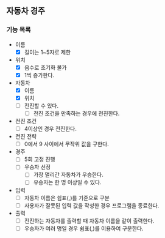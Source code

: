 ## 자동차 경주

### 기능 목록
- 이름
  - [x] 길이는 1~5자로 제한

- 위치
  - [x] 음수로 초기화 불가
  - [x] 1씩 증가한다.

- 자동차
  - [x] 이름
  - [x] 위치
  - [ ] 전진할 수 있다.
    - [ ] 전진 조건을 만족하는 경우에 전진한다.

- 전진 조건
  - [ ] 4이상인 경우 전진한다.

- 전진 전략
  - [ ] 0에서 9 사이에서 무작위 값을 구한다.

- 경주
  - [ ] 5회 고정 진행
  - [ ] 우승자 선정
    - [ ] 가장 멀리간 자동차가 우승한다.
    - [ ] 우승자는 한 명 이상일 수 있다.

- 입력
  - [ ] 자동차 이름은 쉼표(,)를 기준으로 구분
  - [ ] 사용자가 잘못된 입력 값을 작성한 경우 프로그램을 종료한다.

- 출력
  - [ ] 전진하는 자동차를 출력할 때 자동차 이름을 같이 출력한다.
  - [ ] 우승자가 여러 명일 경우 쉼표(,)를 이용하여 구분한다.

